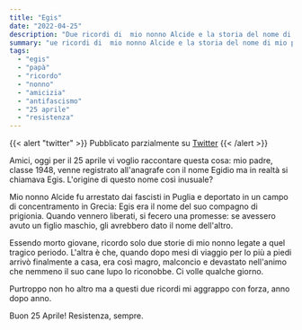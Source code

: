 ```yaml
---
title: "Egis"
date: "2022-04-25"
description: "Due ricordi di  mio nonno Alcide e la storia del nome di mio papà."
summary: "ue ricordi di  mio nonno Alcide e la storia del nome di mio papà."
tags: 
  - "egis"
  - "papà"
  - "ricordo"
  - "nonno"
  - "amicizia"
  - "antifascismo"
  - "25 aprile"
  - "resistenza"
---
```


{{< alert "twitter" >}}
Pubblicato parzialmente su [Twitter](https://twitter.com/lucamondini/status/1386212331823173632)
{{< /alert >}}

Amici, oggi per il 25 aprile vi voglio raccontare questa cosa: mio padre, classe 1948, venne registrato all'anagrafe con il nome Egidio ma in realtà si chiamava Egis.
L'origine di questo nome così inusuale?

Mio nonno Alcide fu arrestato dai fascisti in Puglia e deportato in un campo di concentramento in Grecia: Egis era il nome del suo compagno di prigionia.
Quando vennero liberati, si fecero una promesse: se avessero avuto un figlio maschio, gli avrebbero dato il nome dell'altro.

Essendo morto giovane, ricordo solo due storie di mio nonno legate a quel tragico periodo. L'altra è che, quando dopo mesi di viaggio per lo più a piedi arrivò finalmente a casa, era così magro, malconcio e devastato nell'animo che nemmeno il suo cane lupo lo riconobbe. Ci volle qualche giorno.

Purtroppo non ho altro ma a questi due ricordi mi aggrappo con forza, anno dopo anno.

Buon 25 Aprile! Resistenza, sempre.